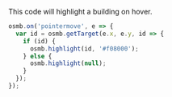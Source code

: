 <link rel="stylesheet" href="https://raw.githubusercontent.com/OSMBuildings/OSMBuildings/master/dist/OSMBuildings/OSMBuildings.css">
<link rel=stylesheet href=assets/tutorial_prep.css>
<script src=https://rawgit.com/OSMBuildings/OSMBuildings/master/dist/OSMBuildings/OSMBuildings.js></script>

<div id='map'></div>

<script src=assets/tutorial_prep.js></script>

<script>
  // NOTE: The highlight functionality is built into the prep code.
</script>

This code will highlight a building on hover.

````javascript
osmb.on('pointermove', e => {
  var id = osmb.getTarget(e.x, e.y, id => {
    if (id) {
      osmb.highlight(id, '#f08000');
    } else {
      osmb.highlight(null);
    }
  });
});
````
